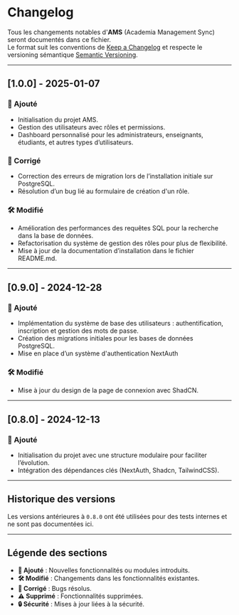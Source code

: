 # Changelog

Tous les changements notables d'**AMS** (Academia Management Sync) seront documentés dans ce fichier.  
Le format suit les conventions de [Keep a Changelog](https://keepachangelog.com/fr/1.0.0/) et respecte le versioning sémantique [Semantic Versioning](https://semver.org/).

---

## [1.0.0] - 2025-01-07
### 🚀 Ajouté
- Initialisation du projet AMS.
- Gestion des utilisateurs avec rôles et permissions.
- Dashboard personnalisé pour les administrateurs, enseignants, étudiants, et autres types d’utilisateurs.

### 🐛 Corrigé
- Correction des erreurs de migration lors de l’installation initiale sur PostgreSQL.
- Résolution d’un bug lié au formulaire de création d'un rôle.

### 🛠️ Modifié
- Amélioration des performances des requêtes SQL pour la recherche dans la base de données.
- Refactorisation du système de gestion des rôles pour plus de flexibilité.
- Mise à jour de la documentation d’installation dans le fichier README.md.

---

## [0.9.0] - 2024-12-28
### 🚀 Ajouté
- Implémentation du système de base des utilisateurs : authentification, inscription et gestion des mots de passe.
- Création des migrations initiales pour les bases de données PostgreSQL.
- Mise en place d’un système d'authentication NextAuth

### 🛠️ Modifié
- Mise à jour du design de la page de connexion avec ShadCN.

---

## [0.8.0] - 2024-12-13
### 🚀 Ajouté
- Initialisation du projet avec une structure modulaire pour faciliter l’évolution.
- Intégration des dépendances clés (NextAuth, Shadcn, TailwindCSS).

---

## Historique des versions
Les versions antérieures à `0.8.0` ont été utilisées pour des tests internes et ne sont pas documentées ici.

---

## Légende des sections
- **🚀 Ajouté** : Nouvelles fonctionnalités ou modules introduits.
- **🛠️ Modifié** : Changements dans les fonctionnalités existantes.
- **🐛 Corrigé** : Bugs résolus.
- **⚠️ Supprimé** : Fonctionnalités supprimées.
- **🔒 Sécurité** : Mises à jour liées à la sécurité.
